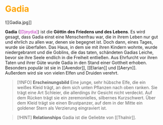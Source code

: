 # <font color = "orange">Gadia</font>

![[Gadia.jpg]]

**Gadia** (<font color = be32bc>[Djeydia]</font>) ist die **Göttin des Friedens und des Lebens**. Es wird gesagt, dass Gadia einst eine Menschenfrau war, die in ihrem Leben nur gut und ehrlich zu allen war, denen sie begegnet ist. Doch dann, eines Tages, wurde sie überfallen. Das Haus, in dem sie mit ihren Kindern wohnte, wurde niedergebrannt und die Goblins, die das taten, schändeten Gadias Leiche, bevor sie ihre Seele endlich in die Freiheit entließen. Aus Ehrfurcht vor ihren Taten und ihrer Güte wurde Gadia in den Stand einer Gottheit erhoben. Besonders populär ist sie in [[Avendor]], [[Elarian]] und [[Aeryn]]. Außerdem wird sie von vielen Elfen und Druiden verehrt.

>[!INFO] **Erscheinungsbild**
>Eine junge, sehr hübsche Elfe, die ein weißes Kleid trägt, an dem sich unten Pflanzen nach oben ranken. Sie trägt eine Art Schleier, die allerdings ihr Gesicht nicht verdeckt. Auf dem Rücken trägt sie ein zeremonielles, silbernes Kurzschwert. Über dem Kleid trägt sie einen Brustpanzer, auf dem in der Mitte ein goldener Stern als Verzierung eingraviert ist.

>[!HINT] **Relationships**
Gadia ist die Geliebte von [[Thalnir]].
